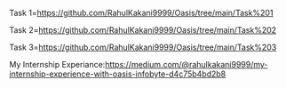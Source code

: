 Task 1=https://github.com/RahulKakani9999/Oasis/tree/main/Task%201

Task 2=https://github.com/RahulKakani9999/Oasis/tree/main/Task%202

Task 3=https://github.com/RahulKakani9999/Oasis/tree/main/Task%203

My Internship Experiance:https://medium.com/@rahulkakani9999/my-internship-experience-with-oasis-infobyte-d4c75b4bd2b8
